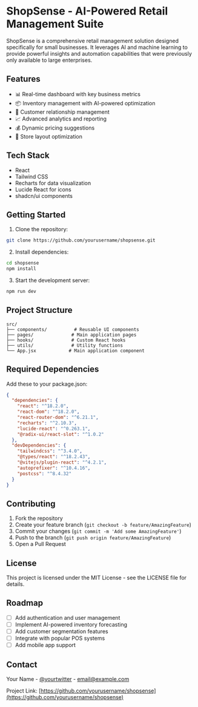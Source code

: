 # ShopSense - AI-Powered Retail Management Suite

ShopSense is a comprehensive retail management solution designed specifically for small businesses. It leverages AI and machine learning to provide powerful insights and automation capabilities that were previously only available to large enterprises.

## Features

- 📊 Real-time dashboard with key business metrics
- 📦 Inventory management with AI-powered optimization
- 👥 Customer relationship management
- 📈 Advanced analytics and reporting
- 💰 Dynamic pricing suggestions
- 🏪 Store layout optimization

## Tech Stack

- React
- Tailwind CSS
- Recharts for data visualization
- Lucide React for icons
- shadcn/ui components

## Getting Started

1. Clone the repository:
```bash
git clone https://github.com/yourusername/shopsense.git
```

2. Install dependencies:
```bash
cd shopsense
npm install
```

3. Start the development server:
```bash
npm run dev
```

## Project Structure

```
src/
├── components/          # Reusable UI components
├── pages/              # Main application pages
├── hooks/              # Custom React hooks
├── utils/              # Utility functions
└── App.jsx            # Main application component
```

## Required Dependencies

Add these to your package.json:

```json
{
  "dependencies": {
    "react": "^18.2.0",
    "react-dom": "^18.2.0",
    "react-router-dom": "^6.21.1",
    "recharts": "^2.10.3",
    "lucide-react": "^0.263.1",
    "@radix-ui/react-slot": "^1.0.2"
  },
  "devDependencies": {
    "tailwindcss": "^3.4.0",
    "@types/react": "^18.2.43",
    "@vitejs/plugin-react": "^4.2.1",
    "autoprefixer": "^10.4.16",
    "postcss": "^8.4.32"
  }
}
```

## Contributing

1. Fork the repository
2. Create your feature branch (`git checkout -b feature/AmazingFeature`)
3. Commit your changes (`git commit -m 'Add some AmazingFeature'`)
4. Push to the branch (`git push origin feature/AmazingFeature`)
5. Open a Pull Request

## License

This project is licensed under the MIT License - see the LICENSE file for details.

## Roadmap

- [ ] Add authentication and user management
- [ ] Implement AI-powered inventory forecasting
- [ ] Add customer segmentation features
- [ ] Integrate with popular POS systems
- [ ] Add mobile app support

## Contact

Your Name - [@yourtwitter](https://twitter.com/yourtwitter) - email@example.com

Project Link: [https://github.com/yourusername/shopsense](https://github.com/yourusername/shopsense)
